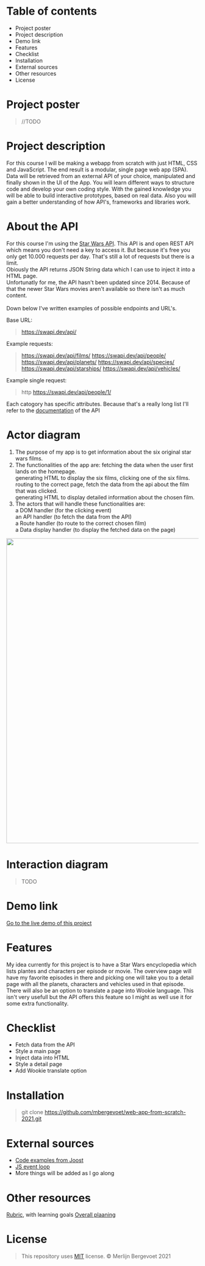 # Table of contents

-   Project poster
-   Project description
-   Demo link
-   Features
-   Checklist
-   Installation
-   External sources
-   Other resources
-   License

<!-- Add a nice poster image here at the end of the week, showing off your shiny frontend 📸 -->

# Project poster

> //TODO

<!-- ☝️ replace this description with a description of your own work -->

# Project description

For this course I will be making a webapp from scratch with just HTML, CSS and JavaScript. The end result is a modular, single page web app (SPA). Data will be retrieved from an external API of your choice, manipulated and finally shown in the UI of the App. You will learn different ways to structure code and develop your own coding style. With the gained knowledge you will be able to build interactive prototypes, based on real data. Also you will gain a better understanding of how API's, frameworks and libraries work. <br>

# About the API

For this course I'm using the [Star Wars API](https://swapi.dev/). This API is and open REST API which means you don't need a key to access it. But because it's free you only get 10.000 requests per day. That's still a lot of requests but there is a limit. <br>
Obiously the API returns JSON String data which I can use to inject it into a HTML page. <br>
Unfortunatly for me, the API hasn't been updated since 2014. Because of that the newer Star Wars movies aren't available so there isn't as much content. <br>
<br>
Down below I've written examples of possible endpoints and URL's. <br>

Base URL:

> https://swapi.dev/api/

Example requests:

> https://swapi.dev/api/films/
> https://swapi.dev/api/people/
> https://swapi.dev/api/planets/
> https://swapi.dev/api/species/
> https://swapi.dev/api/starships/
> https://swapi.dev/api/vehicles/

Example single request:

> http https://swapi.dev/api/people/1/

Each catogory has specific attributes. Because that's a really long list I'll refer to the [documentation](https://swapi.dev/documentation) of the API

<!-- Add a link to your live demo in Github Pages 🌐-->

# Actor diagram

1. The purpose of my app is to get information about the six original star wars films.
1. The functionalities of the app are:
   fetching the data when the user first lands on the homepage. <br>
   generating HTML to display the six films, clicking one of the six films.
   routing to the correct page, fetch the data from the api about the film that was clicked. <br>
   generating HTML to display detailed information about the chosen film.
1. The actors that will handle these functionalities are: <br>
   a DOM handler (for the clicking event) <br>
   an API handler (to fetch the data from the API) <br>
   a Route handler (to route to the correct chosen film) <br>
   a Data display handler (to display the fetched data on the page)

<img src="https://i.imgur.com/RPtSN2X.png" width="800"/>

# Interaction diagram

> TODO

# Demo link

[Go to the live demo of this project](https://mbergevoet.github.io/kickoff-2021/)

<!-- ...but how does one use this project? What are its features 🤔 -->

# Features

My idea currently for this project is to have a Star Wars encyclopedia which lists plantes and characters per episode or movie. The overview page will have my favorite episodes in there and picking one will take you to a detail page with all the planets, characters and vehicles used in that episode. There will also be an option to translate a page into Wookie language. This isn't very usefull but the API offers this feature so I might as well use it for some extra functionality.

<!-- Maybe a checklist of done stuff and stuff still on your wishlist? ✅ -->

# Checklist

-   Fetch data from the API
-   Style a main page
-   Inject data into HTML
-   Style a detail page
-   Add Wookie translate option

<!-- How about a section that describes how to install this project? 🤓 -->

# Installation

> git clone https://github.com/mbergevoet/web-app-from-scratch-2021.git

<!-- What external data source is featured in your project and what are its properties 🌠 -->

# External sources

-   [Code examples from Joost](https://codepen.io/collection/AyJdPK?grid_type=list)
-   [JS event loop](https://www.youtube.com/watch?v=8aGhZQkoFbQ)
-   More things will be added as I go along

# Other resources

[Rubric](https://docs.google.com/spreadsheets/d/1vJJ4EhIqkefWj1nWFp0Pnvy1Kld-S2V3qwZgC6XQO0c/edit?usp=sharing), with learning goals
[Overall plaaning](https://teams.microsoft.com/l/file/95EAEC95-4AB8-4E62-A810-2445969460B6?tenantId=0907bb1e-21fc-476f-8843-02d09ceb59a7&fileType=xlsx&objectUrl=https%3A%2F%2Ficthva.sharepoint.com%2Fsites%2FFDMCI_EDU__CMD20_21_Minor_Web_5i7j73jt%2FShared%20Documents%2F02%20-%20Web%20App%20From%20Scratch%2FWAFS%202021%20Planning.xlsx&baseUrl=https%3A%2F%2Ficthva.sharepoint.com%2Fsites%2FFDMCI_EDU__CMD20_21_Minor_Web_5i7j73jt&serviceName=teams&threadId=19:9bd8abc7b32c4e0196ddbaae12cf8e79@thread.tacv2&groupId=5d001f9a-0a4b-4768-92b1-0f1768328ba3)

<!-- How about a license here? 📜 (or is it a licence?) 🤷 -->

# License

> This repository uses [MIT](https://github.com/mbergevoet/iCOV-redesign/blob/master/LICENSE) license. © Merlijn Bergevoet 2021
